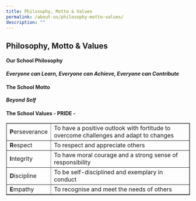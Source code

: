 ```yaml
---
title: Philosophy, Motto & Values
permalink: /about-us/philosophy-motto-values/
description: ""
---
```

## Philosophy, Motto &amp; Values

#### Our School Philosophy

_**Everyone can Learn, Everyone can Achieve, Everyone can Contribute**_

#### The School Motto

_**Beyond Self**_

#### The School Values - PRIDE -

<table width="100%" border="1">
  <tbody>
    <tr>
			<td align="left"><b>P</b>erseverance</td>
      <td align="left">To have a positive outlook with fortitude to overcome challenges and adapt to changes</td>
    </tr>
    <tr>
      <td align="left"><b>R</b>espect</td>
      <td align="left">To respect and appreciate others</td>
    </tr>
    <tr>
      <td align="left"><b>I</b>ntegrity</td>
      <td align="left">To have moral courage and a strong sense of responsibility</td>
    </tr>
    <tr>
      <td align="left"><b>D</b>iscipline</td>
      <td align="left">To be self-disciplined and exemplary in conduct</td>
    </tr>
    <tr>
      <td align="left"><b>E</b>mpathy</td>
      <td align="left">To recognise and meet the needs of others</td>
    </tr>
  </tbody>
</table>